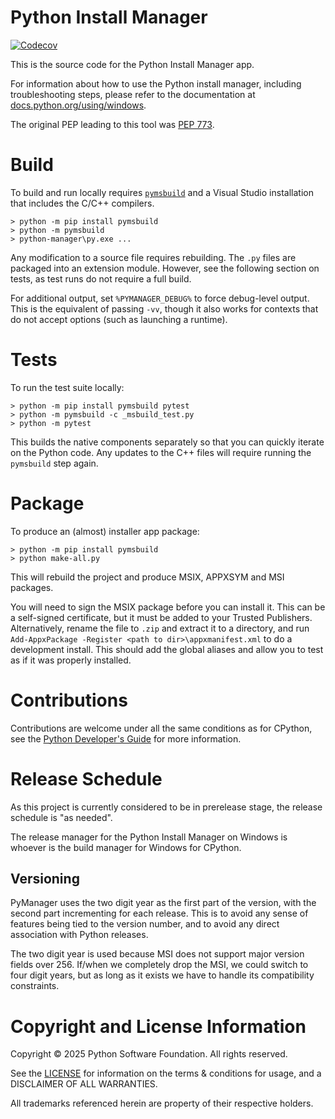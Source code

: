 # Python Install Manager

[![Codecov](https://codecov.io/gh/python/pymanager/graph/badge.svg)](https://codecov.io/gh/python/pymanager)

This is the source code for the Python Install Manager app.

For information about how to use the Python install manager,
including troubleshooting steps,
please refer to the documentation at
[docs.python.org/using/windows](https://docs.python.org/3.14/using/windows.html).

The original PEP leading to this tool was
[PEP 773](https://peps.python.org/pep-0773/).


# Build

To build and run locally requires [`pymsbuild`](https://pypi.org/project/pymsbuild)
and a Visual Studio installation that includes the C/C++ compilers.

```
> python -m pip install pymsbuild
> python -m pymsbuild
> python-manager\py.exe ...
```

Any modification to a source file requires rebuilding.
The `.py` files are packaged into an extension module.
However, see the following section on tests, as test runs do not require a full
build.

For additional output, set `%PYMANAGER_DEBUG%` to force debug-level output.
This is the equivalent of passing `-vv`, though it also works for contexts that
do not accept options (such as launching a runtime).

# Tests

To run the test suite locally:

```
> python -m pip install pymsbuild pytest
> python -m pymsbuild -c _msbuild_test.py
> python -m pytest
```

This builds the native components separately so that you can quickly iterate on
the Python code. Any updates to the C++ files will require running the
``pymsbuild`` step again.

# Package

To produce an (almost) installer app package:

```
> python -m pip install pymsbuild
> python make-all.py
```

This will rebuild the project and produce MSIX, APPXSYM and MSI packages.

You will need to sign the MSIX package before you can install it. This can be a
self-signed certificate, but it must be added to your Trusted Publishers.
Alternatively, rename the file to ``.zip`` and extract it to a directory, and
run ``Add-AppxPackage -Register <path to dir>\appxmanifest.xml`` to do a
development install. This should add the global aliases and allow you to test
as if it was properly installed.

# Contributions

Contributions are welcome under all the same conditions as for CPython, see
the [Python Developer's Guide](https://devguide.python.org/) for more information.

# Release Schedule

As this project is currently considered to be in prerelease stage,
the release schedule is "as needed".

The release manager for the Python Install Manager on Windows is whoever is the
build manager for Windows for CPython.

## Versioning

PyManager uses the two digit year as the first part of the version,
with the second part incrementing for each release.
This is to avoid any sense of features being tied to the version number,
and to avoid any direct association with Python releases.

The two digit year is used because MSI does not support major version fields
over 256. If/when we completely drop the MSI, we could switch to four digit
years, but as long as it exists we have to handle its compatibility constraints.


# Copyright and License Information

Copyright © 2025 Python Software Foundation.  All rights reserved.

See the [LICENSE](https://github.com/python/pymanager/blob/main/LICENSE) for
information on the terms & conditions for usage, and a DISCLAIMER OF ALL
WARRANTIES.

All trademarks referenced herein are property of their respective holders.
